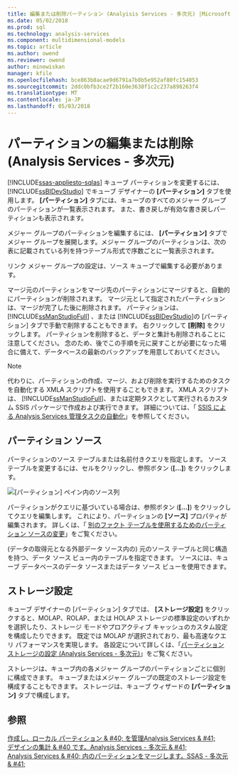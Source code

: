 ```yaml
---
title: 編集または削除パーティション (Analyisis Services - 多次元) |Microsoft ドキュメント
ms.date: 05/02/2018
ms.prod: sql
ms.technology: analysis-services
ms.component: multidimensional-models
ms.topic: article
ms.author: owend
ms.reviewer: owend
author: minewiskan
manager: kfile
ms.openlocfilehash: bce863b8acae9d6791a7b8b5e952af80fc154053
ms.sourcegitcommit: 2ddc0bfb3ce2f2b160e3638f1c2c237a898263f4
ms.translationtype: MT
ms.contentlocale: ja-JP
ms.lasthandoff: 05/03/2018
---
```

# <a name="edit-or-delete-partitions-analyisis-services---multidimensional"></a>パーティションの編集または削除 (Analysis Services - 多次元)
[!INCLUDE[ssas-appliesto-sqlas](../../includes/ssas-appliesto-sqlas.md)]
  キューブ パーティションを変更するには、[!INCLUDE[ssBIDevStudio](../../includes/ssbidevstudio-md.md)] でキューブ デザイナーの **[パーティション]** タブを使用します。 **[パーティション]** タブには、キューブのすべてのメジャー グループのパーティションが一覧表示されます。 また、書き戻しが有効な書き戻しパーティションも表示されます。  
  
 メジャー グループのパーティションを編集するには、 **[パーティション]** タブでメジャー グループを展開します。メジャー グループのパーティションは、次の表に記載されている列を持つテーブル形式で序数ごとに一覧表示されます。  
  
 リンク メジャー グループの設定は、ソース キューブで編集する必要があります。  
  
 マージ元のパーティションをマージ先のパーティションにマージすると、自動的にパーティションが削除されます。 マージ元として指定されたパーティションは、マージが完了した後に削除されます。 パーティションは、 [!INCLUDE[ssManStudioFull](../../includes/ssmanstudiofull-md.md)] 、または [!INCLUDE[ssBIDevStudio](../../includes/ssbidevstudio-md.md)]の [パーティション] タブで手動で削除することもできます。 右クリックして **[削除]** をクリックします。 パーティションを削除すると、データと集計も削除されることに注意してください。 念のため、後でこの手順を元に戻すことが必要になった場合に備えて、データベースの最新のバックアップを用意しておいてください。  
  
> [!NOTE]  
>  代わりに、パーティションの作成、マージ、および削除を実行するためのタスクを自動化する XMLA スクリプトを使用することもできます。 XMLA スクリプトは、 [!INCLUDE[ssManStudioFull](../../includes/ssmanstudiofull-md.md)]、または定期タスクとして実行されるカスタム SSIS パッケージで作成および実行できます。 詳細については、「 [SSIS による Analysis Services 管理タスクの自動化](../../analysis-services/instances/automate-analysis-services-administrative-tasks-with-ssis.md)」を参照してください。  
  
## <a name="partition-source"></a>パーティション ソース  
 パーティションのソース テーブルまたは名前付きクエリを指定します。 ソース テーブルを変更するには、セルをクリックし、参照ボタン (**[...]**) をクリックします。  
  
 ![[パーティション] ペイン内のソース列](../../analysis-services/multidimensional-models/media/ssas-partitionsource.png "[パーティション] ペイン内のソース列")  
  
 パーティションがクエリに基づいている場合は、参照ボタン (**[...]**) をクリックしてクエリを編集します。 これにより、パーティションの **[ソース]** プロパティが編集されます。 詳しくは、「 [別のファクト テーブルを使用するためのパーティション ソースの変更](../../analysis-services/multidimensional-models/change-a-partition-source-to-use-a-different-fact-table.md)」をご覧ください。  
  
 (データの取得元となる外部データ ソース内の) 元のソース テーブルと同じ構造を持つ、データ ソース ビュー内のテーブルを指定できます。 ソースには、キューブ データベースのデータ ソースまたはデータ ソース ビューを使用できます。  
  
## <a name="storage-settings"></a>ストレージ設定  
 キューブ デザイナーの [パーティション] タブでは、 **[ストレージ設定]** をクリックすると、MOLAP、ROLAP、または HOLAP ストレージの標準設定のいずれかを選択したり、ストレージ モードやプロアクティブ キャッシュのカスタム設定を構成したりできます。 既定では MOLAP が選択されており、最も高速なクエリ パフォーマンスを実現します。 各設定について詳しくは、「[パーティション ストレージの設定 &#40;Analysis Services - 多次元&#41;](../../analysis-services/multidimensional-models/set-partition-storage-analysis-services-multidimensional.md)」をご覧ください。  
  
 ストレージは、キューブ内の各メジャー グループのパーティションごとに個別に構成できます。 キューブまたはメジャー グループの既定のストレージ設定を構成することもできます。 ストレージは、キューブ ウィザードの **[パーティション]** タブで構成します。  
  
## <a name="see-also"></a>参照  
 [作成し、ローカル パーティション & #40; を管理Analysis Services & #41;](../../analysis-services/multidimensional-models/create-and-manage-a-local-partition-analysis-services.md)   
 [デザインの集計 & #40 です。Analysis Services - 多次元 & #41;](../../analysis-services/multidimensional-models/designing-aggregations-analysis-services-multidimensional.md)   
 [Analysis Services & #40; 内のパーティションをマージします。SSAS - 多次元 & #41;](../../analysis-services/multidimensional-models/merge-partitions-in-analysis-services-ssas-multidimensional.md)  
  
  
